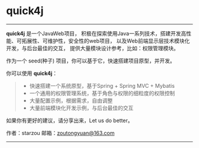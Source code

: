 # quick4j

------

**quick4j** 是一个JavaWeb项目， 
积极在探索使用Java一系列技术，搭建开发高性能、可拓展性、可维护性，安全性的web项目，
以及Web前端显示层技术模块化开发，与后台最佳的交互，
提供大量模块设计参考，比如：权限管理模块。

作为一个 seed(种子) 项目，你可以基于它，快速搭建项目原型，并开发。

你可以使用 **quick4j**：

> * 快速搭建一个系统原型，基于Spring + Spring MVC + Mybatis
> * 一个通用的权限管理系统，基于角色与权限的细粒度的权限控制
> * 大量配置示例，根据需求，自由调整
> * 大量前端模块化开发示例，与后台最佳的交互

如果你有更好的建议，请分享出来，Let us do better。

作者：starzou
邮箱：zoutongyuan@163.com

------
